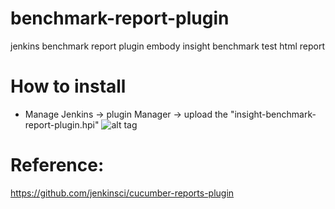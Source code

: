 # benchmark-report-plugin
jenkins benchmark report plugin embody insight benchmark test html report

# How to install
* Manage Jenkins -> plugin Manager -> upload the "insight-benchmark-report-plugin.hpi" 
![alt tag](https://drive.google.com/file/d/0B7LGjD8XYmuueDZPRDBnVmhBZEE/view?usp=sharing)


# Reference:
https://github.com/jenkinsci/cucumber-reports-plugin
